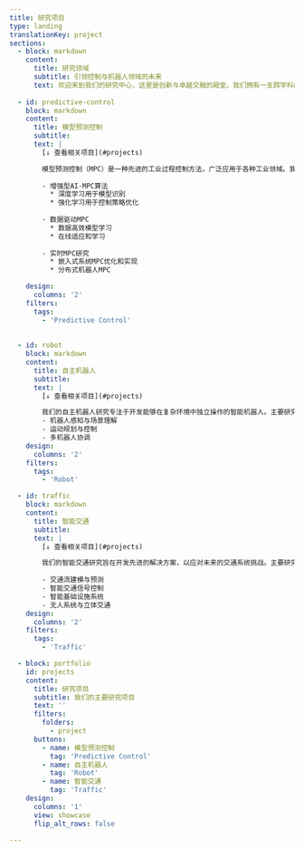 ```yaml
---
title: 研究项目
type: landing
translationKey: project
sections:
  - block: markdown
    content:
      title: 研究领域
      subtitle: 引领控制与机器人领域的未来
      text: 欢迎来到我们的研究中心，这里是创新与卓越交融的殿堂。我们拥有一支跨学科的顶尖团队，致力于在多个领域不断突破技术的边界。请探索以下内容，了解我们的开创性研究计划与变革性项目，共同见证技术革新的力量。
   
  - id: predictive-control
    block: markdown
    content:
      title: 模型预测控制
      subtitle: 
      text: |
        [↓ 查看相关项目](#projects)

        模型预测控制（MPC）是一种先进的工业过程控制方法，广泛应用于各种工业领域。我们的研究特别关注将人工智能和数据驱动的方法与MPC相结合：
        
        - 增强型AI-MPC算法
          * 深度学习用于模型识别
          * 强化学习用于控制策略优化
        
        - 数据驱动MPC
          * 数据高效模型学习
          * 在线适应和学习
        
        - 实时MPC研究
          * 嵌入式系统MPC优化和实现
          * 分布式机器人MPC

    design:
      columns: '2'
    filters:
      tags: 
        - 'Predictive Control'  
    
  
  - id: robot
    block: markdown
    content:
      title: 自主机器人
      subtitle: 
      text: |
        [↓ 查看相关项目](#projects)

        我们的自主机器人研究专注于开发能够在复杂环境中独立操作的智能机器人。主要研究领域包括：
        - 机器人感知与场景理解
        - 运动规划与控制
        - 多机器人协调
    design:
      columns: '2'
    filters:
      tags:
        - 'Robot'

  - id: traffic
    block: markdown
    content:
      title: 智能交通
      subtitle: 
      text: |
        [↓ 查看相关项目](#projects)

        我们的智能交通研究旨在开发先进的解决方案，以应对未来的交通系统挑战。主要研究方向包括：
        
        - 交通流建模与预测
        - 智能交通信号控制
        - 智能基础设施系统
        - 无人系统与立体交通
    design:
      columns: '2'
    filters:
      tags:
        - 'Traffic' 

  - block: portfolio
    id: projects
    content:
      title: 研究项目
      subtitle: 我们的主要研究项目
      text: ''
      filters:
        folders:
          - project
      buttons:
        - name: 模型预测控制
          tag: 'Predictive Control'
        - name: 自主机器人
          tag: 'Robot'
        - name: 智能交通
          tag: 'Traffic'
    design:
      columns: '1'
      view: showcase
      flip_alt_rows: false
 
---
```


